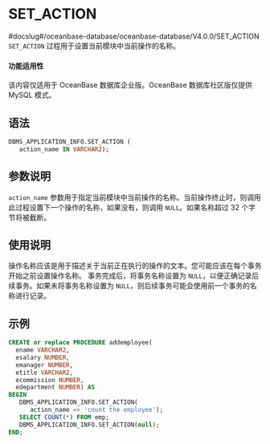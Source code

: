 # SET_ACTION
#docslug#/oceanbase-database/oceanbase-database/V4.0.0/SET_ACTION
`SET_ACTION` 过程用于设置当前模块中当前操作的名称。

  <main id="notice" >
    <h4>功能适用性</h4>
    <p>该内容仅适用于 OceanBase 数据库企业版。OceanBase 数据库社区版仅提供 MySQL 模式。</p>
  </main>

## 语法 

```sql
DBMS_APPLICATION_INFO.SET_ACTION (
   action_name IN VARCHAR2); 
```


## 参数说明 

`action_name` 参数用于指定当前模块中当前操作的名称。当前操作终止时，则调用此过程设置下一个操作的名称，如果没有，则调用 `NULL`。如果名称超过 32 个字节将被截断。

## 使用说明

操作名称应该是用于描述关于当前正在执行的操作的文本。您可能应该在每个事务开始之前设置操作名称。
事务完成后，将事务名称设置为 `NULL`，以便正确记录后续事务。如果未将事务名称设置为 `NULL`，则后续事务可能会使用前一个事务的名称进行记录。

## 示例 

```sql
CREATE or replace PROCEDURE addemployee( 
  ename VARCHAR2, 
  esalary NUMBER, 
  emanager NUMBER, 
  etitle VARCHAR2, 
  ecommission NUMBER, 
  edepartment NUMBER) AS 
BEGIN 
   DBMS_APPLICATION_INFO.SET_ACTION(
      action_name => 'count the employee'); 
   SELECT COUNT(*) FROM emp;
   DBMS_APPLICATION_INFO.SET_ACTION(null);    
END;
```


